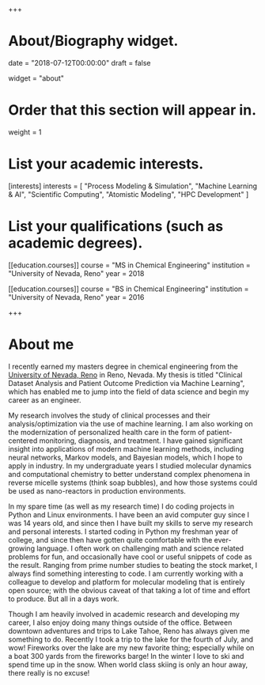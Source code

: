 +++
# About/Biography widget.

date = "2018-07-12T00:00:00"
draft = false

widget = "about"

# Order that this section will appear in.
weight = 1

# List your academic interests.
[interests]
  interests = [
    "Process Modeling & Simulation",
    "Machine Learning & AI",
    "Scientific Computing",
    "Atomistic Modeling",
    "HPC Development"
  ]

# List your qualifications (such as academic degrees).
[[education.courses]]
  course = "MS in Chemical Engineering"
  institution = "University of Nevada, Reno"
  year = 2018

[[education.courses]]
  course = "BS in Chemical Engineering"
  institution = "University of Nevada, Reno"
  year = 2016
 
+++

# About me
I recently earned my masters degree in chemical engineering from the <a href = "https://www.unr.edu">University of Nevada, Reno</a> in Reno, Nevada. My thesis is titled "Clinical Dataset Analysis and Patient Outcome Prediction via Machine Learning", which has enabled me to jump into the field of data science and begin my career as an engineer.

My research involves the study of clinical processes and their analysis/optimization via the use of machine learning. I am also working on the modernization of personalized health care in the form of patient-centered monitoring, diagnosis, and treatment. I have gained significant insight into applications of modern machine learning methods, including neural networks, Markov models, and Bayesian models, which I hope to apply in industry. In my undergraduate years I studied molecular dynamics and computational chemistry to better understand complex phenomena in reverse micelle systems (think soap bubbles), and how those systems could be used as nano-reactors in production environments.

In my spare time (as well as my research time) I do coding projects in Python and Linux environments. I have been an avid computer guy since I was 14 years old, and since then I have built my skills to serve my research and personal interests. I started coding in Python my freshman year of college, and since then have gotten quite comfortable with the ever-growing language. I often work on challenging math and science related problems for fun, and occasionally have cool or useful snippets of code as the result. Ranging from prime number studies to beating the stock market, I always find something interesting to code. I am currently working with a colleague to develop and platform for molecular modeling that is entirely open source; with the obvious caveat of that taking a lot of time and effort to produce. But all in a days work.

Though I am heavily involved in academic research and developing my career, I also enjoy doing many things outside of the office. Between downtown adventures and trips to Lake Tahoe, Reno has always given me something to do. Recently I took a trip to the lake for the fourth of July, and wow! Fireworks over the lake are my new favorite thing; especially while on a boat 300 yards from the fireworks barge! In the winter I love to ski and spend time up in the snow. When world class skiing is only an hour away, there really is no excuse!


<!-- 
I earned my doctorate in chemical engineering with emphasis in thermodynamics, chemical process modeling & simulation. My current 
research involves the use of atomistic modeling methods to develop and understand new materials for extreme applications. For instance, 
the development of metal hexaborides, which are ceramics with unique mechanical and electronic properties; or development of reverse micellar systems for synthesis of nano-particles, are two examples of projects that we work on. We work in close collaboration with experimental groups at the University of California, San Diego and Alfred University.  We are also embarking on new modeling initiaves that involve the use of machine learning methods for various applications in process systems engineering 
including modeling of health care clinical operations for optimization and better understanding of risk.  

Our research is driven by the potential and opportunities that cutting edge modeling provide 
for development of new engineerng technologies. We continously publish in peer-reviewed journals, and present our work in many international 
and national conferences. I am an active participant in the organization of sessions in annual meetings for the American Institute of Chemical Engineers (AIChE), Materials Research Society (MRS), and the Society of Hispanic Professional Engineers (SHPE). I am currently the 
adviser for the student local chapters of AIChE \& SHPE. I also work on mentoring of both graduate and 
undergraduate students from diverse backgrounds, and I have great interest in undergraduate STEM education for 
diverse student groups, in particular Hispanics. I am also engaged in various leadership 
roles with university committees, engineering accreditation, and community at large. For example, I served as the Northern Nevada Sierra Director  and member of the executive board for the AIChE NORCAL section from 2010 to 2017. I am very interested in fostering international 
collaborative research & teaching opportunities with countries in Latin America. 
 -->



